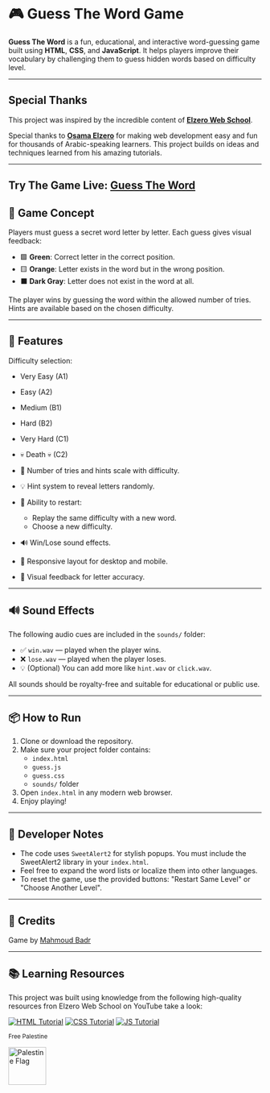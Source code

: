 # 🎮 Guess The Word Game

**Guess The Word** is a fun, educational, and interactive word-guessing game built using **HTML**, **CSS**, and **JavaScript**. It helps players improve their vocabulary by challenging them to guess hidden words based on difficulty level.

---

## Special Thanks

This project was inspired by the incredible content of **[Elzero Web School](https://www.youtube.com/@ElzeroWebSchool)**.

Special thanks to **[Osama Elzero](https://www.facebook.com/OsElzero/)** for making web development easy and fun for thousands of Arabic-speaking learners. This project builds on ideas and techniques learned from his amazing tutorials.

---
Try The Game Live: [Guess The Word](https://mahmoudbadrali.github.io/Guess-The-Word-Game/)
---

## 📌 Game Concept

Players must guess a secret word letter by letter. Each guess gives visual feedback:

- 🟩 **Green**: Correct letter in the correct position.
- 🟨 **Orange**: Letter exists in the word but in the wrong position.
- ⬛ **Dark Gray**: Letter does not exist in the word at all.

The player wins by guessing the word within the allowed number of tries. Hints are available based on the chosen difficulty.

---

## 🚀 Features

Difficulty selection:
  - Very Easy (A1)
  - Easy (A2)
  - Medium (B1)
  - Hard (B2)
  - Very Hard (C1)
  - 💀 Death 💀 (C2)

- 🎯 Number of tries and hints scale with difficulty.
- 💡 Hint system to reveal letters randomly.
- 🔄 Ability to restart:
  - Replay the same difficulty with a new word.
  - Choose a new difficulty.
- 🔊 Win/Lose sound effects.
- 📱 Responsive layout for desktop and mobile.
- 🎨 Visual feedback for letter accuracy.

---

## 🔊 Sound Effects

The following audio cues are included in the `sounds/` folder:

- ✅ `win.wav` — played when the player wins.
- ❌ `lose.wav` — played when the player loses.
- 💡 (Optional) You can add more like `hint.wav` or `click.wav`.

All sounds should be royalty-free and suitable for educational or public use.

---

## 📦 How to Run

1. Clone or download the repository.
2. Make sure your project folder contains:
   - `index.html`
   - `guess.js`
   - `guess.css`
   - `sounds/` folder
3. Open `index.html` in any modern web browser.
4. Enjoy playing!

---

## 📘 Developer Notes

- The code uses `SweetAlert2` for stylish popups. You must include the SweetAlert2 library in your `index.html`.
- Feel free to expand the word lists or localize them into other languages.
- To reset the game, use the provided buttons: "Restart Same Level" or "Choose Another Level".

---

## 📧 Credits

Game by [Mahmoud Badr](mailto:mahmoudbadrali15@gmail.com)

---

## 📚 Learning Resources  
This project was built using knowledge from the following high-quality resources fron Elzero Web School on YouTube take a look:

[![HTML Tutorial](https://img.icons8.com/color/48/000000/html-5.png)](https://www.youtube.com/watch?v=6QAELgirvjs&list=PLDoPjvoNmBAw_t_XWUFbBX-c9MafPk9ji)
[![CSS Tutorial](https://img.icons8.com/color/48/000000/css3.png)](https://www.youtube.com/watch?v=X1ulCwyhCVM&list=PLDoPjvoNmBAzjsz06gkzlSrlev53MGIKe)
[![JS Tutorial](https://img.icons8.com/color/48/000000/javascript.png)](https://www.youtube.com/watch?v=MAauLwSHO6Y&list=PLDoPjvoNmBAx3kiplQR_oeDqLDBUDYwVv)

<sub style="vertical-align: middle;">Free Palestine</sub>
<p align="left">
  <img src="https://upload.wikimedia.org/wikipedia/commons/0/00/Flag_of_Palestine.svg" alt="Palestine Flag" width="75" style="vertical-align: middle; margin-right: 10px;"/>
</p>
